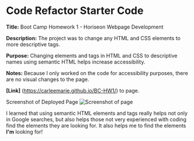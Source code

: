 # Code Refactor Starter Code

<strong>Title:</strong> Boot Camp Homework 1 - Horiseon Webpage Development

<strong>Description:</strong> The project was to change any HTML and CSS elements to more descriptive tags.

<strong>Purpose:</strong> Changing elements and tags in HTML and CSS to descriptive names using semantic HTML helps increase accessibility.

<strong>Notes:</strong> Because I only worked on the code for accessibility purposes, there are no visual changes to the page.

<strong>[Link]</strong> (https://carleemarie.github.io/BC-HW1/) to page. 

Screenshot of Deployed Page
![Screenshot of page](#)

I learned that using semantic HTML elements and tags really helps not only in Google searches, but also helps those not very experienced with coding find the elements they are looking for. It also helps me to find the elements <strong>I'm</strong> looking for! 
